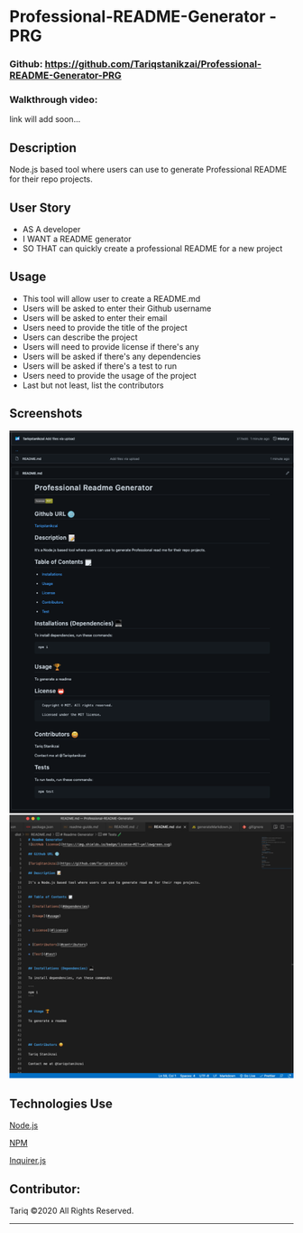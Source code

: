# Professional-README-Generator - PRG

### Github: https://github.com/Tariqstanikzai/Professional-README-Generator-PRG

### Walkthrough video: 
link will add soon...

## Description
Node.js based tool where users can use to generate Professional README for their repo projects.

## User Story

- AS A developer
- I WANT a README generator
- SO THAT can quickly create a professional README for a new project



## Usage
- This tool will allow user to create a README.md
- Users will be asked to enter their Github username
- Users will be asked to enter their email
- Users need to provide the title of the project
- Users can describe the project
- Users will need to provide license if there's any
- Users will be asked if there's any dependencies
- Users will be asked if there's a test to run
- Users need to provide the usage of the project
- Last but not least, list the contributors


## Screenshots
![](./assets/readme.png)
![](./assets/VScode-readme.png)

## Technologies Use
<p><a href="https://nodejs.org/">Node.js</a></p>
<p><a href="https://www.npmjs.com/">NPM</a></p>
<p><a href="https://www.npmjs.com/package/inquirer">Inquirer.js</a></p>

## Contributor:
Tariq ©2020 All Rights Reserved.
- - -

